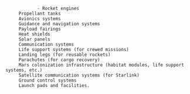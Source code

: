                 - Rocket engines
         Propellant tanks
         Avionics systems
         Guidance and navigation systems
         Payload fairings
         Heat shields
         Solar panels
         Communication systems
         Life support systems (for crewed missions)
         Landing legs (for reusable rockets)
         Parachutes (for cargo recovery)
         Mars colonization infrastructure (habitat modules, life support systems, etc.)
         Satellite communication systems (for Starlink)
         Ground control systems
         Launch pads and facilities.


